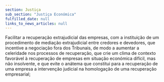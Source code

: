 ```yaml
---
section: Justiça
sub_section: "Justiça Económica"
fulfilled_date: null
links_to_news_articles: null
---
```


Facilitar a recuperação extrajudicial das empresas, com a instituição de um procedimento de mediação extrajudicial entre credores e devedores, que incentive a negociação fora dos Tribunais, de modo a aumentar a celeridade nos processos de recuperação, que crie um clima de contexto favorável à recuperação de empresas em situação económica difícil, mas não insolvente, e que evite o anátema que constitui para a recuperação de uma empresa a intervenção judicial na homologação de uma recuperação empresarial;
